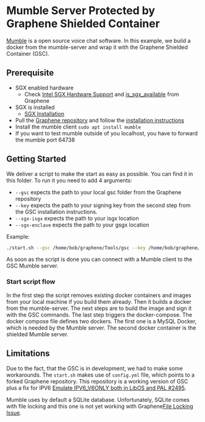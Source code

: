 # Mumble Server Protected by Graphene Shielded Container

[Mumble](https://github.com/mumble-voip/mumble) is a open source voice chat software. In this example, we build a docker from  the mumble-server and wrap it with the Graphene Shielded Container (GSC). 

## Prerequisite
- SGX enabled hardware 
  - Check [Intel SGX Hardware Support](https://www.intel.com/content/www/us/en/support/articles/000057420/software/intel-security-products.html) and [is_sgx_available](https://graphene.readthedocs.io/en/latest/manpages/is_sgx_available.html) from Graphene
- SGX is installed 
  - [SGX Installation](https://github.com/enclaive/sgx_wiki)
- Pull the [Graphene repository](https://github.com/oscarlab/graphene) and follow the [installation instructions](https://graphene.readthedocs.io/en/latest/manpages/gsc.html)
- Install the mumble client `sudo apt install mumble`
- If you want to test mumble outside of you localhost, you have to forward the mumble port 64738 

## Getting Started
We deliver a script to make the start as easy as possible. You can find it in this folder. To run it you need to add 4 arguments:
- `--gsc` expects the path to your local gsc folder from the Graphene repository
- `--key` expects the path to your signing key from the second step from the GSC installation instructions.
- `--sgx-isgx` expects the path to your isgx location
- `--sgx-enclave` expects the path to your gsgx location

Example:
```sh
./start.sh --gsc /home/bob/graphene/Tools/gsc --key /home/bob/graphene/Pal/src/host/Linux-SGX/signer/enclave-key.pem --sgx-enclave /dev/sgx_enclave --sgx-isgx /dev/isgx
```

As soon as the script is done you can connect with a Mumble client to the GSC Mumble server.

### Start script flow
In the first step the script removes existing docker containers and images from your local machine if you build them already. Then it builds a docker from the mumble-server. The next steps are to build the image and sign it with the GSC commands. The last step triggers the docker-compose. 
The docker compose file defines two dockers. The first one is a MySQL Docker, which is needed by the Mumble server. The second docker container is the shielded Mumble server.

## Limitations
Due to the fact, that the GSC is in development, we had to make some workarounds. The `start.sh` makes use of `config.yml` file, which points to a forked Graphene repository. This repository is a working version of GSC plus a fix for IPV6 [Emulate IPV6_V6ONLY both in LibOS and PAL #2495](https://github.com/oscarlab/graphene/pull/2495). 

Mumble uses by default a SQLite database. Unfortunately, SQLite comes with file locking and this one is not yet working with Graphene[File Locking Issue](https://github.com/oscarlab/graphene/issues/2423#issuecomment-855421061). 
